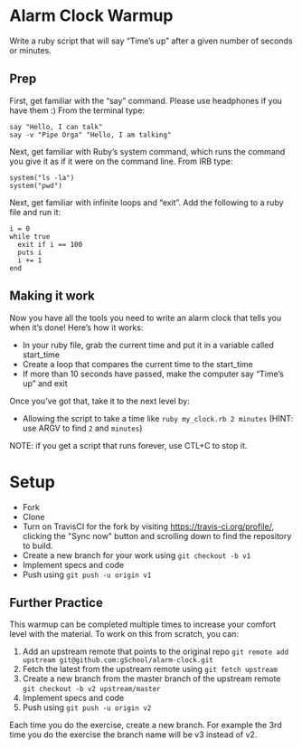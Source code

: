 # Alarm Clock Warmup

Write a ruby script that will say “Time’s up” after a given number of seconds or minutes.

## Prep

First, get familiar with the “say” command.  Please use headphones if you have them :)  From the terminal type:

    say "Hello, I can talk"
    say -v "Pipe Orga" "Hello, I am talking"

Next, get familiar with Ruby’s system command, which runs the command you give it as if it were on the command line.
From IRB type:

    system("ls -la")
    system("pwd")

Next, get familiar with infinite loops and “exit”.  Add the following to a ruby file and run it:

    i = 0
    while true
      exit if i == 100
      puts i
      i += 1
    end

## Making it work

Now you have all the tools you need to write an alarm clock that tells you when it’s done!  Here’s how it works:

* In your ruby file, grab the current time and put it in a variable called start_time
* Create a loop that compares the current time to the start_time
* If more than 10 seconds have passed, make the computer say “Time’s up” and exit

Once you've got that, take it to the next level by:

* Allowing the script to take a time like `ruby my_clock.rb 2 minutes` (HINT: use ARGV to find `2` and `minutes`)

NOTE: if you get a script that runs forever, use CTL+C to stop it.

# Setup

* Fork
* Clone
* Turn on TravisCI for the fork by
  visiting https://travis-ci.org/profile/<github user name>, clicking the "Sync now" button
  and scrolling down to find the repository to build.
* Create a new branch for your work using `git checkout -b v1`
* Implement specs and code
* Push using `git push -u origin v1`

## Further Practice

This warmup can be completed multiple times to increase your comfort level with the material.
To work on this from scratch, you can:

1. Add an upstream remote that points to the original repo `git remote add upstream git@github.com:gSchool/alarm-clock.git`
1. Fetch the latest from the upstream remote using `git fetch upstream`
1. Create a new branch from the master branch of the upstream remote `git checkout -b v2 upstream/master`
1. Implement specs and code
1. Push using `git push -u origin v2`

Each time you do the exercise, create a new branch. For example the 3rd time you do the exercise the branch
name will be v3 instead of v2.
